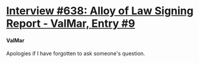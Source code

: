 # [Interview #638: Alloy of Law Signing Report - ValMar, Entry #9](https://www.theoryland.com/intvmain.php?i=638#9)

#### ValMar

Apologies if I have forgotten to ask someone's question.

